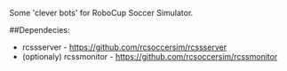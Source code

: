Some 'clever bots' for RoboCup Soccer Simulator. 

##Dependecies: 
* rcssserver - https://github.com/rcsoccersim/rcssserver
* (optionaly) rcssmonitor - https://github.com/rcsoccersim/rcssmonitor
